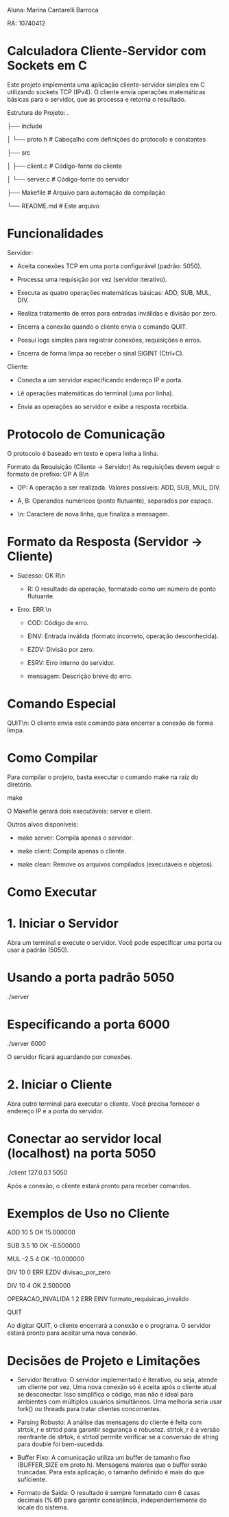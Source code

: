 Aluna: Marina Cantarelli Barroca

RA: 10740412

# Calculadora Cliente-Servidor com Sockets em C #
Este projeto implementa uma aplicação cliente-servidor simples em C utilizando sockets TCP (IPv4). O cliente envia operações matemáticas básicas para o servidor, que as processa e retorna o resultado.

Estrutura do Projeto: 
.

├── include

│   └── proto.h      # Cabeçalho com definições do protocolo e constantes

├── src

│   ├── client.c     # Código-fonte do cliente

│   └── server.c     # Código-fonte do servidor

├── Makefile         # Arquivo para automação da compilação

└── README.md        # Este arquivo

# Funcionalidades #
Servidor:

- Aceita conexões TCP em uma porta configurável (padrão: 5050).

- Processa uma requisição por vez (servidor iterativo).

- Executa as quatro operações matemáticas básicas: ADD, SUB, MUL, DIV.

- Realiza tratamento de erros para entradas inválidas e divisão por zero.

- Encerra a conexão quando o cliente envia o comando QUIT.

- Possui logs simples para registrar conexões, requisições e erros.

- Encerra de forma limpa ao receber o sinal SIGINT (Ctrl+C).

Cliente:

- Conecta a um servidor especificando endereço IP e porta.

- Lê operações matemáticas do terminal (uma por linha).

- Envia as operações ao servidor e exibe a resposta recebida.

# Protocolo de Comunicação #
O protocolo é baseado em texto e opera linha a linha.

Formato da Requisição (Cliente -> Servidor)
As requisições devem seguir o formato de prefixo: OP A B\n

- OP: A operação a ser realizada. Valores possíveis: ADD, SUB, MUL, DIV.

- A, B: Operandos numéricos (ponto flutuante), separados por espaço.

- \n: Caractere de nova linha, que finaliza a mensagem.

# Formato da Resposta (Servidor -> Cliente)

- Sucesso: OK R\n

  - R: O resultado da operação, formatado como um número de ponto flutuante.

- Erro: ERR <COD> <mensagem>\n

  - COD: Código de erro.

   - EINV: Entrada inválida (formato incorreto, operação desconhecida).

   - EZDV: Divisão por zero.

   - ESRV: Erro interno do servidor.

  - mensagem: Descrição breve do erro.

# Comando Especial
QUIT\n: O cliente envia este comando para encerrar a conexão de forma limpa.

# Como Compilar

Para compilar o projeto, basta executar o comando make na raiz do diretório.

make

O Makefile gerará dois executáveis: server e client.

Outros alvos disponíveis:

- make server: Compila apenas o servidor.

- make client: Compila apenas o cliente.

- make clean: Remove os arquivos compilados (executáveis e objetos).

# Como Executar # 
# 1. Iniciar o Servidor
Abra um terminal e execute o servidor. Você pode especificar uma porta ou usar a padrão (5050).

# Usando a porta padrão 5050
./server

# Especificando a porta 6000
./server 6000

O servidor ficará aguardando por conexões.

# 2. Iniciar o Cliente
Abra outro terminal para executar o cliente. Você precisa fornecer o endereço IP e a porta do servidor.

# Conectar ao servidor local (localhost) na porta 5050
./client 127.0.0.1 5050

Após a conexão, o cliente estará pronto para receber comandos.

# Exemplos de Uso no Cliente
ADD 10 5
OK 15.000000

SUB 3.5 10
OK -6.500000

MUL -2.5 4
OK -10.000000

DIV 10 0
ERR EZDV divisao_por_zero

DIV 10 4
OK 2.500000

OPERACAO_INVALIDA 1 2
ERR EINV formato_requisicao_invalido

QUIT

Ao digitar QUIT, o cliente encerrará a conexão e o programa. O servidor estará pronto para aceitar uma nova conexão.

# Decisões de Projeto e Limitações 

- Servidor Iterativo: O servidor implementado é iterativo, ou seja, atende um cliente por vez. Uma nova conexão só é aceita após o cliente atual se desconectar. Isso simplifica o código, mas não é ideal para ambientes com múltiplos usuários simultâneos. Uma melhoria seria usar fork() ou threads para tratar clientes concorrentes.

- Parsing Robusto: A análise das mensagens do cliente é feita com strtok_r e strtod para garantir segurança e robustez. strtok_r é a versão reentrante de strtok, e strtod permite verificar se a conversão de string para double foi bem-sucedida.

- Buffer Fixo: A comunicação utiliza um buffer de tamanho fixo (BUFFER_SIZE em proto.h). Mensagens maiores que o buffer serão truncadas. Para esta aplicação, o tamanho definido é mais do que suficiente.

- Formato de Saída: O resultado é sempre formatado com 6 casas decimais (%.6f) para garantir consistência, independentemente do locale do sistema.
